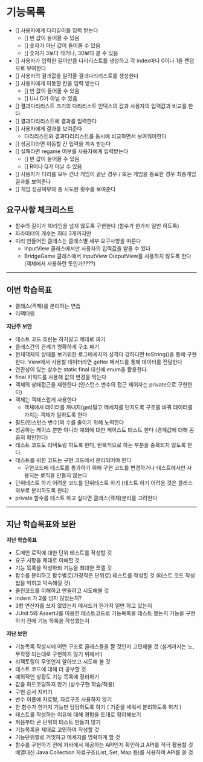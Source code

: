 # 기능목록
- [] 사용자에게 다리길이를 입력 받는다
  - [] 빈 값이 들어올 수 있음
  - [] 숫자가 아닌 값이 들어올 수 있음
  - [] 숫자가 3보다 작거나, 30보다 클 수 있음
- [] 사용자가 입력한 길이만큼 다리리스트를 생성하고 각 index마다 0이나 1을 랜덤으로 부여한다
- [] 사용자의 결과값을 알려줄 결과다리리스트를 생성한다
- [] 사용자에게 이동할 칸을 입력 받는다
  - [] 빈 값이 들어올 수 있음
  - [] U나 D가 아닐 수 있음
- [] 결과다리리스트 크기의 다리리스트 인덱스의 값과 사용자의 입력값과 비교를 한다
- [] 결과다리리스트에 결과를 입력한다
- [] 사용자에게 결과를 보여준다
  - 다리리스트와 결과다리리스트를 동시에 비교하면서 보여줘야한다
- [] 성공이라면 이동할 칸 입력을 계속 받는다
- [] 실패라면 regame 여부를 사용자에게 입력받는다
  - [] 빈 값이 들어올 수 있음
  - [] R이나 Q가 아닐 수 있음
- [] 사용자가 다리를 모두 건너 게임이 끝난 경우 / 또는 게임을 종료한 경우 최종게임결과를 보여준다
- [] 게임 성공여부와 총 시도한 횟수를 보여준다 

## 요구사항 체크리스트
- 함수의 길이가 10라인을 넘지 않도록 구현한다 (함수가 한가지 일만 하도록)
- 파라미터의 개수는 최대 3개까지만
- 미리 만들어진 클래스는 클래스별 세부 요구사항을 따른다
  - InputView 클래스에서만 사용자의 입력값을 받을 수 있다
  - BridgeGame 클래스에서 InputView OutputView를 사용하지 않도록 한다 (객체에서 사용하란 뜻인가????)

---
## 이번 학습목표 
- 클래스(객체)를 분리하는 연습
- 리팩터링

**지난주 보안**<br>
- 테스트 코드 흐린눈 하지말고 제대로 짜기
- 클래스간의 관계가 명확하게 구조 짜기
- 현재객체의 상태를 보기위한 로그메세지의 성격이 강하다면 toString()을 통해 구현한다. View에서 사용할 데이터라면 getter 메서드를 통해 데이터를 전달한다
- 연관성이 있는 상수는 static final 대신에 enum을 활용한다.
- final 키워드를 사용해 값의 변경을 막는다
- 객체의 상태접근을 제한한다 (인스턴스 변수의 접근 제어자는 private으로 구현한다)
- 객체는 객체스럽게 사용한다
  - 객체에서 데이터를 꺼내지(get)말고 메세지를 던지도록 구조를 바꿔 데이터를 가지는 객체가 일하도록 한다
- 필드(인스턴스 변수)의 수를 줄이기 위해 노력한다
- 성공하는 케이스 뿐만 아니라 예외에 대한 케이스도 테스트 한다 (경계값에 대해 꼼꼼히 확인한다)
- 테스트 코드도 리택토링 하도록 한다, 반복적으로 하는 부분을 중복되지 않도록 한다.
- 테스트를 위한 코드는 구현 코드에서 분리되어야 한다
  - 구현코드에 테스트를 통과하기 위해 구현 코드를 변경하거나 테스트에서만 사용되는 로직을 만들지 않는다
- 단위테스트 하기 어려운 코드를 단위테스트 하기 (테스트 하기 어려운 것은 클래스 외부로 분리하도록 한다)
- private 함수를 테스트 하고 싶다면 클래스(객체)분리를 고려한다

---
## 지난 학습목표와 보완
**지난 학습목표**<br>
- 도메인 로직에 대한 단위 테스트를 작성할 것
- 요구 사항을 제대로 이해할 것
- 기능 목록을 작성하되 기능을 최대한 쪼갤 것
- 함수를 분리하고 함수별로(가장작은 단위로) 테스트를 작성할 것 (테스트 코드 작성법을 익히고 익숙해질 것)
- 클린코드를 이해하고 만들려고 시도해볼 것
- indent 가 2를 넘지 않았는지?
- 3항 연산자를 쓰지 않았는지 메서드가 한가지 일만 하고 있는지
- JUnit 5와 AssertJ를 이용한 테스트코드로 기능목록을 테스트 했는지 기능을 구현하기 전에 기능 목록을 작성했는지

**지난 보안**<br>
- 기능목록 작성시에 어떤 구조로 클래스들을 짤 것인지 고민해볼 것 (설계까지는 노, 무작정 되는대로 구현하지 않기 위해서!)
- 리팩토링이 무엇인지 알아보고 시도해 볼 것
- 테스트 코드에 대해 더 공부할 것
- 예외적인 상황도 기능 목록에 정리하기
- 값을 하드코딩하지 않기 (상수구현 학습/적용)
- 구현 순서 지키기
- 변수 이름에 자료형, 자료구조 사용하지 않기
- 한 함수가 한가지 기능만 담당하도록 하기 ( 기준을 세워서 분리하도록 하기 )
- 테스트를 작성하는 이유에 대해 경험을 토대로 정리해보기
- 처음부터 큰 단위의 테스트 만들지 않기
- 기능목록을 제대로 고민하여 작성할 것
- 기능단위별로 커밋하고 메세지를 명확하게 할 것
- 함수를 구현하기 전에 자바에서 제공하는 API인지 확인하고 API를 적극 활용할 것 배열대신 Java Collection 자료구조(List, Set, Map 등)를 사용하여 API를 쓸 것
